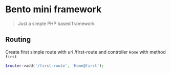# Bento mini framework

> Just a simple PHP based framework

## Routing

Create first simple route with uri /first-route and controller `Home` with method `first`

```php
$router->add('/first-route', 'Home@first');
```